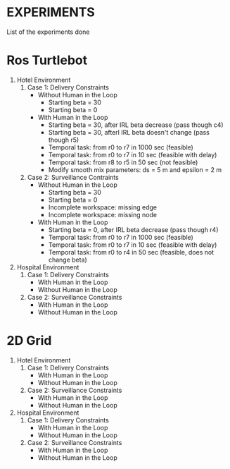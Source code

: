 # EXPERIMENTS
List of the experiments done 
# Ros Turtlebot
1. Hotel Environment
   1. Case 1: Delivery Constraints
      - Without Human in the Loop
        - Starting beta = 30
        - Starting beta = 0
      - With Human in the Loop 
        - Starting beta = 30, after IRL beta decrease (pass though c4)
        - Starting beta = 30, afterl IRL beta doesn't change (pass though r5)
        - Temporal task: from r0 to r7 in 1000 sec (feasible)
        - Temporal task: from r0 to r7 in 10 sec (feasible with delay)
        - Temporal task: from r8 to r5 in 50 sec (not feasible)
        - Modify smooth mix parameters: ds = 5 m and epsilon = 2 m 
   2. Case 2: Surveillance Contraints
      - Without Human in the Loop
        - Starting beta = 30
        - Starting beta = 0
        - Incomplete workspace: missing edge 
        - Incomplete workspace: missing node
      - With Human in the Loop 
        - Starting beta = 0, after IRL beta decrease (pass though r4)
        - Temporal task: from r0 to r7 in 1000 sec (feasible)
        - Temporal task: from r0 to r7 in 10 sec (feasible with delay)
        - Temporal task: from r0 to r4 in 50 sec (feasible, does not change beta)
2. Hospital Environment
   1. Case 1: Delivery Constraints
      - With Human in the Loop
      - Without Human in the Loop
   2. Case 2: Surveillance Constraints 
      - With Human in the Loop
      - Without Human in the Loop
# 2D Grid 
1. Hotel Environment
   1. Case 1: Delivery Constraints
      - With Human in the Loop
      - Without Human in the Loop
   2. Case 2: Surveillance Constraints 
      - With Human in the Loop
      - Without Human in the Loop
2. Hospital Environment
   1. Case 1: Delivery Constraints
      - With Human in the Loop
      - Without Human in the Loop
   2. Case 2: Surveillance Constraints 
      - With Human in the Loop
      - Without Human in the Loop
